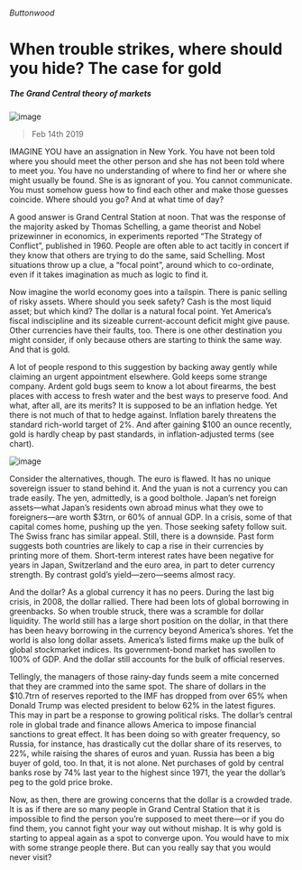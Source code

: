 ###### Buttonwood
# When trouble strikes, where should you hide? The case for gold 
##### The Grand Central theory of markets 
![image](images/20190216_fnp505_0.jpg) 
> Feb 14th 2019 
 
IMAGINE YOU have an assignation in New York. You have not been told where you should meet the other person and she has not been told where to meet you. You have no understanding of where to find her or where she might usually be found. She is as ignorant of you. You cannot communicate. You must somehow guess how to find each other and make those guesses coincide. Where should you go? And at what time of day? 
A good answer is Grand Central Station at noon. That was the response of the majority asked by Thomas Schelling, a game theorist and Nobel prizewinner in economics, in experiments reported “The Strategy of Conflict”, published in 1960. People are often able to act tacitly in concert if they know that others are trying to do the same, said Schelling. Most situations throw up a clue, a “focal point”, around which to co-ordinate, even if it takes imagination as much as logic to find it. 
Now imagine the world economy goes into a tailspin. There is panic selling of risky assets. Where should you seek safety? Cash is the most liquid asset; but which kind? The dollar is a natural focal point. Yet America’s fiscal indiscipline and its sizeable current-account deficit might give pause. Other currencies have their faults, too. There is one other destination you might consider, if only because others are starting to think the same way. And that is gold. 
A lot of people respond to this suggestion by backing away gently while claiming an urgent appointment elsewhere. Gold keeps some strange company. Ardent gold bugs seem to know a lot about firearms, the best places with access to fresh water and the best ways to preserve food. And what, after all, are its merits? It is supposed to be an inflation hedge. Yet there is not much of that to hedge against. Inflation barely threatens the standard rich-world target of 2%. And after gaining $100 an ounce recently, gold is hardly cheap by past standards, in inflation-adjusted terms (see chart). 
![image](images/20190216_FNC348.png) 
Consider the alternatives, though. The euro is flawed. It has no unique sovereign issuer to stand behind it. And the yuan is not a currency you can trade easily. The yen, admittedly, is a good bolthole. Japan’s net foreign assets—what Japan’s residents own abroad minus what they owe to foreigners—are worth $3trn, or 60% of annual GDP. In a crisis, some of that capital comes home, pushing up the yen. Those seeking safety follow suit. The Swiss franc has similar appeal. Still, there is a downside. Past form suggests both countries are likely to cap a rise in their currencies by printing more of them. Short-term interest rates have been negative for years in Japan, Switzerland and the euro area, in part to deter currency strength. By contrast gold’s yield—zero—seems almost racy. 
And the dollar? As a global currency it has no peers. During the last big crisis, in 2008, the dollar rallied. There had been lots of global borrowing in greenbacks. So when trouble struck, there was a scramble for dollar liquidity. The world still has a large short position on the dollar, in that there has been heavy borrowing in the currency beyond America’s shores. Yet the world is also long dollar assets. America’s listed firms make up the bulk of global stockmarket indices. Its government-bond market has swollen to 100% of GDP. And the dollar still accounts for the bulk of official reserves. 
Tellingly, the managers of those rainy-day funds seem a mite concerned that they are crammed into the same spot. The share of dollars in the $10.7trn of reserves reported to the IMF has dropped from over 65% when Donald Trump was elected president to below 62% in the latest figures. This may in part be a response to growing political risks. The dollar’s central role in global trade and finance allows America to impose financial sanctions to great effect. It has been doing so with greater frequency, so Russia, for instance, has drastically cut the dollar share of its reserves, to 22%, while raising the shares of euros and yuan. Russia has been a big buyer of gold, too. In that, it is not alone. Net purchases of gold by central banks rose by 74% last year to the highest since 1971, the year the dollar’s peg to the gold price broke. 
Now, as then, there are growing concerns that the dollar is a crowded trade. It is as if there are so many people in Grand Central Station that it is impossible to find the person you’re supposed to meet there—or if you do find them, you cannot fight your way out without mishap. It is why gold is starting to appeal again as a spot to converge upon. You would have to mix with some strange people there. But can you really say that you would never visit? 

